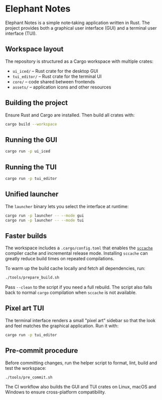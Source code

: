 # Elephant Notes

Elephant Notes is a simple note‐taking application written in Rust.  The project
provides both a graphical user interface (GUI) and a terminal user interface
(TUI).

## Workspace layout

The repository is structured as a Cargo workspace with multiple crates:

 - `ui_iced/` &ndash; Rust crate for the desktop GUI
 - `tui_editor/` &ndash; Rust crate for the terminal UI
 - `core/` &ndash; code shared between frontends
- `assets/` &ndash; application icons and other resources

## Building the project

Ensure Rust and Cargo are installed. Then build all crates with:

```bash
cargo build --workspace
```

## Running the GUI

```bash
cargo run -p ui_iced
```

## Running the TUI

```bash
cargo run -p tui_editor
```

## Unified launcher

The `launcher` binary lets you select the interface at runtime:

```bash
cargo run -p launcher -- --mode gui
cargo run -p launcher -- --mode tui
```

## Faster builds

The workspace includes a `.cargo/config.toml` that enables the
[`sccache`](https://github.com/mozilla/sccache) compiler cache and
incremental release mode. Installing `sccache` can greatly reduce build
times on repeated compilations.

To warm up the build cache locally and fetch all dependencies, run:

```bash
./tools/prepare_build.sh
```

Pass `--clean` to the script if you need a full rebuild. The script also falls back
to normal `cargo` compilation when `sccache` is not available.

## Pixel art TUI

The terminal interface renders a small "pixel art" sidebar so that the look and
feel matches the graphical application. Run it with:

```bash
cargo run -p tui_editor
```

## Pre-commit procedure

Before committing changes, run the helper script to format, lint, build and test
the workspace:

```bash
./tools/pre_commit.sh
```

The CI workflow also builds the GUI and TUI crates on Linux, macOS and Windows
to ensure cross-platform compatibility.

